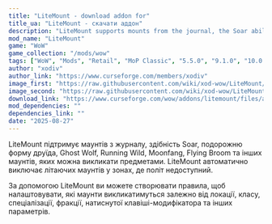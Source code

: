 ```yaml
---
title: "LiteMount - download addon for"
title_ua: "LiteMount - скачати аддон"
description: "LiteMount supports mounts from the journal, the Soar ability, the druid's travel form, Ghost Wolf, Running Wild, Moonfang, Flying Broom, and other mounts that can be summoned with items. LiteMount automatically disables flying mounts in areas where flying is not available."
mod_name: "LiteMount"
game: "WoW"
game_collection: "/mods/wow"
tags: ["WoW", "Mods", "Retail", "MoP Classic", "5.5.0", "9.1.0", "10.0.0", "11.0.0", "11.2.0"]
author: "xodiv"
author_link: "https://www.curseforge.com/members/xodiv"
image_first: "https://raw.githubusercontent.com/wiki/xod-wow/LiteMount/images/Mounts.jpg"
image_second: "https://raw.githubusercontent.com/wiki/xod-wow/LiteMount/images/Rules.jpg"
download_link: "https://www.curseforge.com/wow/addons/litemount/files/all?page=1&pageSize=20"
mod_dependencies: ""
dependencies_link: ""
date: "2025-08-27"
---
```


LiteMount підтримує маунтів з журналу, здібність Soar, подорожню форму друїда, Ghost Wolf, Running Wild, Moonfang, Flying Broom та інших маунтів, яких можна викликати предметами. LiteMount автоматично виключає літаючих маунтів у зонах, де політ недоступний.

За допомогою LiteMount ви можете створювати правила, щоб налаштовувати, які маунти викликатимуться залежно від локації, класу, спеціалізації, фракції, натиснутої клавіші-модифікатора та інших параметрів.